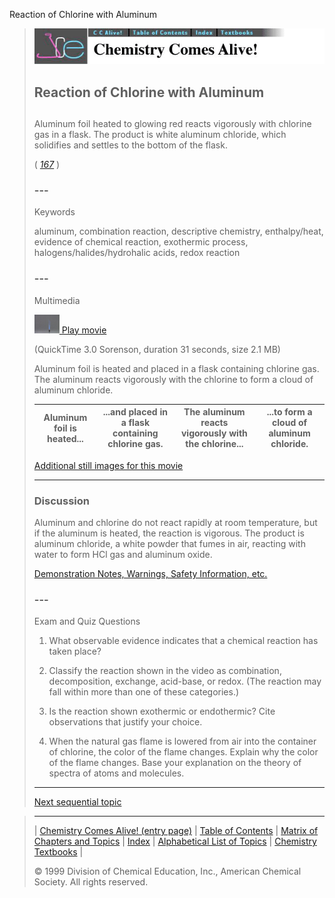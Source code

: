 





 Reaction of Chlorine with Aluminum
 



> ![Chemistry Comes Alive!](ccahead.gif)
> 
> 
> 
> 
> 
> 
> 
> 
> 
> ## Reaction of Chlorine with Aluminum
> 
> 
> 
> 
> 
> ## 
> 
> 
> 
> 
> 
>  Aluminum foil heated to glowing red reacts vigorously with chlorine gas in a flask. 
The product is white aluminum chloride, which solidifies and settles to the bottom of the flask.
>  
> 
> 
> 
> 
> 
> 
>  (
>  [*167*](CRED167.HTM)
>  )
>  
> 
> 
> 
> 
> ### ---
> 
> 
>  Keywords
> 
> 
> 
> 
>  aluminum, combination reaction, descriptive chemistry, enthalpy/heat, evidence of chemical reaction, exothermic process, halogens/halides/hydrohalic acids, redox reaction
>  
> 
> 
> 
> 
> ### ---
> 
> 
>  Multimedia
> 
> 
> 
> 
> 
> 
> 
> 
> [![](0.JPG)
>  Play movie](../../MVHTM/CLAL/CLAL.HTM) 
> 
> 
> 
>  (QuickTime 3.0 Sorenson, duration 31 seconds, size 2.1 MB)
>  
> 
> 
> 
>  Aluminum foil is heated and placed in a flask containing chlorine gas. The aluminum reacts vigorously with the chlorine to form a cloud of aluminum chloride.
>  
> 
> 
> 
> 
> | Aluminum foil is heated... | ...and placed in a flask containing chlorine gas. | The aluminum reacts vigorously with the chlorine... | ...to form a cloud of aluminum chloride. |
> | --- | --- | --- | --- |
> 
> 
> 
> 
> 
> 
> [Additional still images
for this movie](../../STHTM/CLAL/CLAL.HTM) 
> 
> 
> 
> 
> 
> ---
> 
> 
> 
> 
> ### Discussion
> 
> 
> 
> 
>  Aluminum and chlorine do not react rapidly at room temperature, 
but if the aluminum is heated, the reaction is vigorous. 
The product is aluminum chloride, a white powder that fumes in air, 
reacting with water to form HCl gas and aluminum oxide.
>  
> 
> 
> 
> 
> 
> 
> [Demonstration Notes, Warnings, Safety Information, etc.](SAFETY.HTM) 
> 
> 
> 
> 
> 
> ### ---
> 
> 
>  Exam and Quiz Questions
> 
> 
> 
> 
>  1. What observable evidence indicates that a chemical reaction has taken place?
>  
> 
> 
> 
>  2. Classify the reaction shown in the video as combination, decomposition, 
exchange, acid-base, or redox. (The reaction may fall within more than one of these categories.)
>  
> 
> 
> 
>  3. Is the reaction shown exothermic or endothermic? Cite observations that justify your choice.
>  
> 
> 
> 
>  4. When the natural gas flame is lowered from air into the container of chlorine, 
the color of the flame changes. 
Explain why the color of the flame changes.
Base your explanation on the theory of spectra of atoms and molecules.
>  
> 
> 
> 
> 
> 
> 
> ---
> 
> 
> 
> 
> [Next sequential topic](../../MAIN/CLPR/PAGE1.HTM)



> ---
> 
> 
>  |
>  [Chemistry Comes Alive! (entry page)](../../INDEX.HTM) 
>  |
>  [Table of Contents](../../CONTENTS.HTM) 
>  |
>  [Matrix of Chapters and Topics](../../MATRIX.HTM) 
>  |
>  [Index](../../WORDS.HTM) 
>  |
>  [Alphabetical List of Topics](../../ALPHATOP.HTM) 
>  |
>  [Chemistry Textbooks](../../BOOKS.HTM) 
>  |
>  
>  © 1999 Division of Chemical Education, Inc.,
American Chemical Society. All rights reserved.





